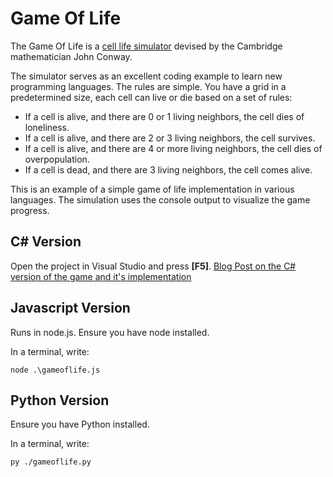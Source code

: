 # Game Of Life

The Game Of Life is a [cell life simulator](https://en.wikipedia.org/wiki/Conway%27s_Game_of_Life) devised by the Cambridge mathematician John Conway.

The simulator serves as an excellent coding example to learn new programming languages. The rules are simple. You have a grid in a predetermined size, each cell can live or die based on a set of rules:

- If a cell is alive, and there are 0 or 1 living neighbors, the cell dies of loneliness.
- If a cell is alive, and there are 2 or 3 living neighbors, the cell survives.
- If a cell is alive, and there are 4 or more living neighbors, the cell dies of overpopulation.
- If a cell is dead, and there are 3 living neighbors, the cell comes alive.

This is an example of a simple game of life implementation in various languages. The simulation uses the console output to visualize the game progress.

## C# Version

Open the project in Visual Studio and press **[F5]**.
[Blog Post on the C# version of the game and it's implementation](https://briancaos.wordpress.com/2024/04/16/c-game-of-life/)

## Javascript Version

Runs in node.js. Ensure you have node installed.

In a terminal, write:

```
node .\gameoflife.js
```

## Python Version

Ensure you have Python installed.

In a terminal, write:

```
py ./gameoflife.py
```